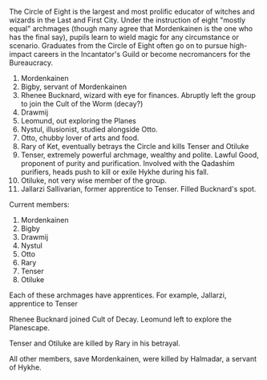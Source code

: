 The Circle of Eight is the largest and most prolific educator of witches and wizards in the Last and First City. Under the instruction of eight "mostly equal" archmages (though many agree that Mordenkainen is the one who has the final say), pupils learn to wield magic for any circumstance or scenario. Graduates from the Circle of Eight often go on to pursue high-impact careers in the Incantator's Guild or become necromancers for the Bureaucracy.


1. Mordenkainen
2. Bigby, servant of Mordenkainen
3. Rhenee Bucknard, wizard with eye for finances. Abruptly left the group to join the Cult of the Worm (decay?)
4. Drawmij
5. Leomund, out exploring the Planes
6. Nystul, illusionist, studied alongside Otto.
7. Otto, chubby lover of arts and food.
8. Rary of Ket, eventually betrays the Circle and kills Tenser and Otiluke
9. Tenser, extremely powerful archmage, wealthy and polite. Lawful Good, proponent of purity and purification. Involved with the Qadashim purifiers, heads push to kill or exile Hykhe during his fall.
10. Otiluke, not very wise member of the group.
11. Jallarzi Sallivarian, former apprentice to Tenser. Filled Bucknard's spot.

Current members:
1. Mordenkainen
2. Bigby
3. Drawmij
4. Nystul
5. Otto
6. Rary
7. Tenser
8. Otiluke

Each of these archmages have apprentices. For example, Jallarzi, apprentice to Tenser

Rhenee Bucknard joined Cult of Decay. Leomund left to explore the Planescape.

Tenser and Otiluke are killed by Rary in his betrayal.

All other members, save Mordenkainen, were killed by Halmadar, a servant of Hykhe.